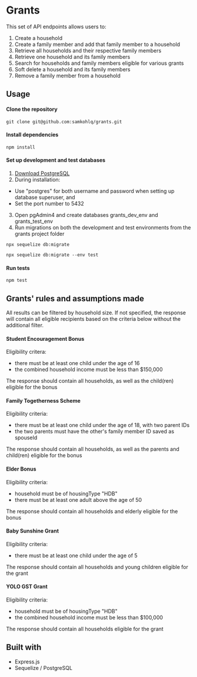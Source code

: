 # Grants

This set of API endpoints allows users to:

1. Create a household
2. Create a family member and add that family member to a household
3. Retrieve all households and their respective family members
4. Retrieve one household and its family members
5. Search for households and family members eligible for various grants
6. Soft delete a household and its family members
7. Remove a family member from a household

## Usage

#### Clone the repository

```
git clone git@github.com:samkohlq/grants.git
```

#### Install dependencies

```
npm install
```

#### Set up development and test databases

1. [Download PostgreSQL](https://www.postgresql.org/download/)
2. During installation:

- Use "postgres" for both username and password when setting up database superuser, and
- Set the port number to 5432

3. Open pgAdmin4 and create databases grants_dev_env and grants_test_env
4. Run migrations on both the development and test environments from the grants project folder

```
npx sequelize db:migrate
```

```
npx sequelize db:migrate --env test
```

#### Run tests

```
npm test
```

## Grants' rules and assumptions made

All results can be filtered by household size. If not specified, the response will contain all eligible recipients based on the criteria below without the additional filter.

#### Student Encouragement Bonus

Eligibility critera:

- there must be at least one child under the age of 16
- the combined household income must be less than \$150,000

The response should contain all households, as well as the child(ren) eligible for the bonus

#### Family Togetherness Scheme

Eligibility criteria:

- there must be at least one child under the age of 18, with two parent IDs
- the two parents must have the other's family member ID saved as spouseId

The response should contain all households, as well as the parents and child(ren) eligible for the bonus

#### Elder Bonus

Eligibility criteria:

- household must be of housingType "HDB"
- there must be at least one adult above the age of 50

The response should contain all households and elderly eligible for the bonus

#### Baby Sunshine Grant

Eligibility criteria:

- there must be at least one child under the age of 5

The response should contain all households and young children eligible for the grant

#### YOLO GST Grant

Eligibility criteria:

- household must be of housingType "HDB"
- the combined household income must be less than \$100,000

The response should contain all households eligible for the grant

## Built with

- Express.js
- Sequelize / PostgreSQL
